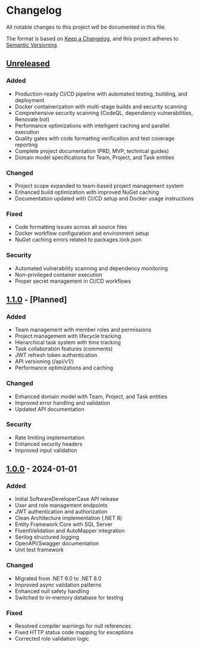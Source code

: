 # Changelog

All notable changes to this project will be documented in this file.

The format is based on [Keep a Changelog](https://keepachangelog.com/en/1.1.0/),
and this project adheres to [Semantic Versioning](https://semver.org/spec/v2.0.0.html).

## [Unreleased]

### Added
- Production-ready CI/CD pipeline with automated testing, building, and deployment
- Docker containerization with multi-stage builds and security scanning
- Comprehensive security scanning (CodeQL, dependency vulnerabilities, Renovate bot)
- Performance optimizations with intelligent caching and parallel execution
- Quality gates with code formatting verification and test coverage reporting
- Complete project documentation (PRD, MVP, technical guides)
- Domain model specifications for Team, Project, and Task entities

### Changed
- Project scope expanded to team-based project management system
- Enhanced build optimization with improved NuGet caching
- Documentation updated with CI/CD setup and Docker usage instructions

### Fixed
- Code formatting issues across all source files
- Docker workflow configuration and environment setup
- NuGet caching errors related to packages.lock.json

### Security
- Automated vulnerability scanning and dependency monitoring
- Non-privileged container execution
- Proper secret management in CI/CD workflows

## [1.1.0] - [Planned]

### Added
- Team management with member roles and permissions
- Project management with lifecycle tracking
- Hierarchical task system with time tracking
- Task collaboration features (comments)
- JWT refresh token authentication
- API versioning (/api/v1/)
- Performance optimizations and caching

### Changed
- Enhanced domain model with Team, Project, and Task entities
- Improved error handling and validation
- Updated API documentation

### Security
- Rate limiting implementation
- Enhanced security headers
- Improved input validation

## [1.0.0] - 2024-01-01

### Added
- Initial SoftwareDeveloperCase API release
- User and role management endpoints
- JWT authentication and authorization
- Clean Architecture implementation (.NET 8)
- Entity Framework Core with SQL Server
- FluentValidation and AutoMapper integration
- Serilog structured logging
- OpenAPI/Swagger documentation
- Unit test framework

### Changed
- Migrated from .NET 6.0 to .NET 8.0
- Improved async validation patterns
- Enhanced null safety handling
- Switched to in-memory database for testing

### Fixed
- Resolved compiler warnings for null references
- Fixed HTTP status code mapping for exceptions
- Corrected role validation logic

[Unreleased]: https://github.com/yourusername/SoftwareDeveloperCase/compare/v1.0.0...HEAD
[1.1.0]: https://github.com/yourusername/SoftwareDeveloperCase/compare/v1.0.0...v1.1.0
[1.0.0]: https://github.com/yourusername/SoftwareDeveloperCase/releases/tag/v1.0.0
